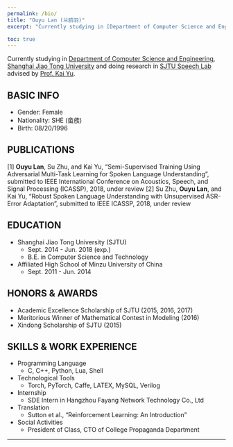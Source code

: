 ```yaml
---
permalink: /bio/
title: "Ouyu Lan (兰鸥羽)"
excerpt: "Currently studying in [Department of Computer Science and Engineering](http://www.cs.sjtu.edu.cn/), [Shanghai Jiao Tong University](http://www.sjtu.edu.cn) and doing research in [SJTU Speech Lab](https://speechlab.sjtu.edu.cn/) advised by [Prof. Kai Yu](https://speechlab.sjtu.edu.cn/~kyu/)."

toc: true
---
```


Currently studying in [Department of Computer Science and Engineering](http://www.cs.sjtu.edu.cn/), [Shanghai Jiao Tong University](http://www.sjtu.edu.cn) and doing research in [SJTU Speech Lab](https://speechlab.sjtu.edu.cn/) advised by [Prof. Kai Yu](https://speechlab.sjtu.edu.cn/~kyu/).

## BASIC INFO
* Gender: Female
* Nationality: SHE (畲族)
* Birth: 08/20/1996

## PUBLICATIONS
[1] **Ouyu Lan**, Su Zhu, and Kai Yu, “Semi-Supervised Training Using Adversarial Multi-Task Learning for Spoken Language Understanding”, submitted to IEEE International Conference on Acoustics, Speech, and Signal Processing (ICASSP), 2018, under review
[2] Su Zhu, **Ouyu Lan**, and Kai Yu, “Robust Spoken Language Understanding with Unsupervised ASR-Error Adaptation”, submitted to IEEE ICASSP, 2018, under review

## EDUCATION
* Shanghai Jiao Tong University (SJTU)
	* Sept. 2014 - Jun. 2018 (exp.)
	* B.E. in Computer Science and Technology
* Affiliated High School of Minzu University of China
	* Sept. 2011 - Jun. 2014

## HONORS & AWARDS
* Academic Excellence Scholarship of SJTU (2015, 2016, 2017)
* Meritorious Winner of Mathematical Contest in Modeling (2016)
* Xindong Scholarship of SJTU (2015)

## SKILLS & WORK EXPERIENCE
* Programming Language 
	* C, C++, Python, Lua, Shell
* Technological Tools 
	* Torch, PyTorch, Caffe, LATEX, MySQL, Verilog
* Internship
	* SDE Intern in Hangzhou Fayang Network Technology Co., Ltd 
* Translation
	* Sutton et al., “Reinforcement Learning: An Introduction” 
* Social Activities
	* President of Class, CTO of College Propaganda Department

---

